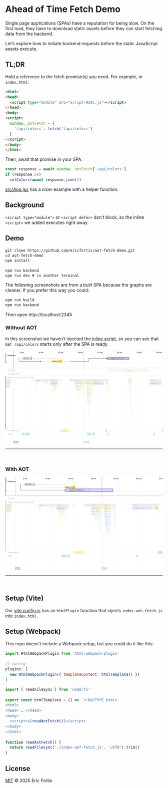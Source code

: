 # Ahead of Time Fetch Demo

Single page applications (SPAs) have a reputation for being slow.
On the first load, they have to download static assets before they 
can start fetching data from the backend.

Let’s explore how to initiate backend requests before the static 
JavaScript assets execute.


## TL;DR

Hold a reference to the fetch promise(s) you need. For example, in `index.html`:
```html
<html>
<head>
  <script type="module" src="script-958c.js"></script>
</head>
<body>
<script>
  window._aotFetch = {
    '/api/colors': fetch('/api/colors')
  }
</script>
</body>
</html>
```

Then, await that promise in your SPA.

```js
const response = await window._aotFetch['/api/colors']
if (response.ok) 
  setColors(await response.json())
```


[src/App.jsx](./src/App.jsx) has a nicer example with a helper function.


## Background

`<script type="module">` or `<script defer>` don’t block, so the inline
`<script>` we added executes right away.


## Demo

```shell
git clone https://github.com/ericfortis/aot-fetch-demo.git
cd aot-fetch-demo
npm install 

npm run backend
npm run dev # in another terminal 
```

The following screenshots are from a built SPA
because the graphs are cleaner. If you prefer this way you could:
```sh
npm run build
npm run backend
```
Then open http://localhost:2345


### Without AOT
In this screenshot we haven’t injected the [inline script](./index-aot-fetch.js), so
you can see that `GET /api/colors` starts only after the SPA is ready.

![](./docs/no-aot.png)

---
<br/>

### With AOT
![](./docs/aot.png)


---
<br/>

## Setup (Vite)
Our [vite.config.js](./vite.config.js) has an `htmlPlugin` function 
that injects `index-aot-fetch.js` into `index.html`.


## Setup (Webpack)
This repo doesn’t include a Webpack setup, but you could do it like this:
```js
import HtmlWebpackPlugin from 'html-webpack-plugin'

// config
plugins: [
  new HtmlWebpackPlugin({ templateContent: htmlTemplate() })
]
```

```js
import { readFileSync } from 'node:fs'

export const htmlTemplate = () => `<!DOCTYPE html>
<html>
<head> … </head>
<body>
  <script>${readAotFetch()}</script>
</body>
</html>`

function readAotFetch() {
  return readFileSync('./index-aof-fetch.js', 'utf8').trim()
}
```


## License

[MIT](LICENSE) © 2025 Eric Fortis


